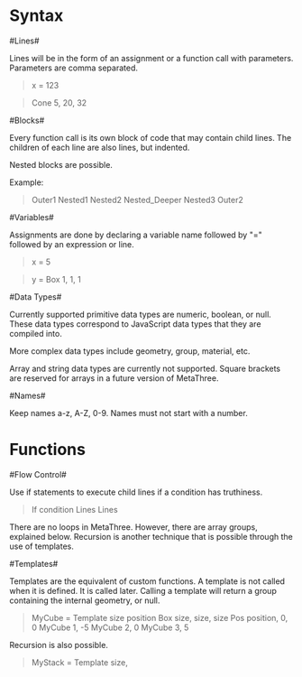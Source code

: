 Syntax
======

#Lines#

Lines will be in the form of an assignment or a function call with parameters. Parameters are comma separated.

>x = 123

>Cone 5, 20, 32

#Blocks#

Every function call is its own block of code that may contain child lines. The children of each line are also lines, but indented.

Nested blocks are possible. 

Example:

>Outer1
>	Nested1
>	Nested2
>		Nested_Deeper
>	Nested3
>Outer2

#Variables#

Assignments are done by declaring a variable name followed by "=" followed by an expression or line.

>x = 5

>y = Box 1, 1, 1

#Data Types#

Currently supported primitive data types are numeric, boolean, or null. These data types correspond to JavaScript data types that they are compiled into.

More complex data types include geometry, group, material, etc.

Array and string data types are currently not supported. Square brackets are reserved for arrays in a future version of MetaThree.

#Names#

Keep names a-z, A-Z, 0-9. Names must not start with a number.


Functions
=========

#Flow Control#

Use if statements to execute child lines if a condition has truthiness.

>If condition
>	Lines
>	Lines

There are no loops in MetaThree. However, there are array groups, explained below. Recursion is another technique that is possible through the use of templates.

#Templates#

Templates are the equivalent of custom functions. A template is not called when it is defined. It is called later. Calling a template will return a group containing the internal geometry, or null.

>MyCube = Template size position
>	Box size, size, size
>		Pos position, 0, 0
>MyCube 1, -5
>MyCube 2, 0
>MyCube 3, 5

Recursion is also possible.

>MyStack = Template size, 